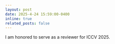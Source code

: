 ```yaml
---
layout: post
date: 2025-4-24 15:59:00-0400
inline: true
related_posts: false
---
```


I am honored to serve as a reviewer for ICCV 2025.
